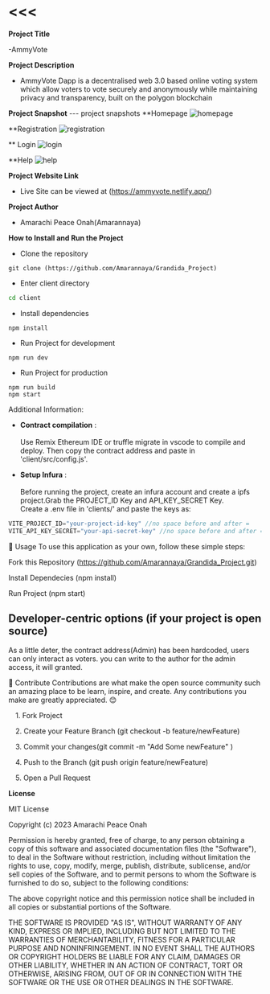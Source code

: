 <<<
=======
**Project Title**

-AmmyVote

**Project Description**

- AmmyVote Dapp is a decentralised web 3.0 based online voting system which allow voters to vote securely and anonymously while maintaining privacy and transparency, built on the polygon blockchain

**Project Snapshot**
--- project snapshots
**Homepage
![homepage](https://user-images.githubusercontent.com/93910020/214582472-326439c7-2b67-4b4f-b085-7a061ce79e3e.png)

**Registration
![registration](https://user-images.githubusercontent.com/93910020/214582657-c59f1996-39e4-4f23-852f-def499ae142a.png)

** Login
![login](https://user-images.githubusercontent.com/93910020/214582728-2dbec387-6a2b-4205-8dec-f9d3576d0dbb.png)

**Help
![help](https://user-images.githubusercontent.com/93910020/214582797-67eaad76-96c9-432f-9e4d-b6336e3e49e1.png)


**Project Website Link**

- Live Site can be viewed at (https://ammyvote.netlify.app/)


**Project Author**

- Amarachi Peace Onah(Amarannaya)


****How to Install and Run the Project****

- Clone the repository
```git
git clone (https://github.com/Amarannaya/Grandida_Project)
```
* Enter client directory
```bash
cd client
```
* Install dependencies
```npm
npm install
```
* Run Project for development
```npm
npm run dev
```
* Run Project for production
```npm
npm run build
npm start
```

Additional Information:
* __Contract compilation__ : <br><br>
Use Remix Ethereum IDE or truffle migrate in vscode to compile and deploy.
Then copy the contract address and paste in 'client/src/config.js'.

* __Setup Infura__ : <br><br>
Before running the project, create an infura account and create a ipfs project.Grab the PROJECT_ID Key and API_KEY_SECRET Key.<br>Create a .env file in 'clients/' and paste the keys as:
```javascript
VITE_PROJECT_ID="your-project-id-key" //no space before and after =
VITE_API_KEY_SECRET="your-api-secret-key" //no space before and after =
```

🔮 Usage
To use this application as your own, follow these simple steps:

Fork this Repository (https://github.com/Amarannaya/Grandida_Project.git)

Install Dependecies (npm install)

Run Project (npm start)

## **Developer-centric options (if your project is open source)**

As a little deter, the contract address(Admin) has been hardcoded, users can only interact as voters.
you can write to the author for the admin access, it will granted.


🤝 Contribute
Contributions are what make the open source community such an amazing place to be learn, inspire, and create. Any contributions you make are greatly appreciated. 😊

 1. Fork Project

 2. Create your Feature Branch (git checkout -b feature/newFeature)

 3. Commit your changes(git commit -m "Add Some newFeature" )

 4. Push to the Branch (git push origin feature/newFeature)

 5. Open a Pull Request
 
**License**

MIT License

Copyright (c) 2023 Amarachi Peace Onah

Permission is hereby granted, free of charge, to any person obtaining a copy
of this software and associated documentation files (the "Software"), to deal
in the Software without restriction, including without limitation the rights
to use, copy, modify, merge, publish, distribute, sublicense, and/or sell
copies of the Software, and to permit persons to whom the Software is
furnished to do so, subject to the following conditions:

The above copyright notice and this permission notice shall be included in all
copies or substantial portions of the Software.

THE SOFTWARE IS PROVIDED "AS IS", WITHOUT WARRANTY OF ANY KIND, EXPRESS OR
IMPLIED, INCLUDING BUT NOT LIMITED TO THE WARRANTIES OF MERCHANTABILITY,
FITNESS FOR A PARTICULAR PURPOSE AND NONINFRINGEMENT. IN NO EVENT SHALL THE
AUTHORS OR COPYRIGHT HOLDERS BE LIABLE FOR ANY CLAIM, DAMAGES OR OTHER
LIABILITY, WHETHER IN AN ACTION OF CONTRACT, TORT OR OTHERWISE, ARISING FROM,
OUT OF OR IN CONNECTION WITH THE SOFTWARE OR THE USE OR OTHER DEALINGS IN THE
SOFTWARE.
